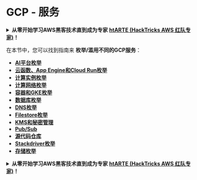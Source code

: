 # GCP - 服务

<details>

<summary><strong>从零开始学习AWS黑客技术直到成为专家</strong> <a href="https://training.hacktricks.xyz/courses/arte"><strong>htARTE (HackTricks AWS 红队专家)</strong></a><strong>！</strong></summary>

支持HackTricks的其他方式：

* 如果您想在 **HackTricks中看到您的公司广告** 或 **下载HackTricks的PDF版本**，请查看 [**订阅计划**](https://github.com/sponsors/carlospolop)！
* 获取 [**官方的PEASS & HackTricks商品**](https://peass.creator-spring.com)
* 发现 [**PEASS家族**](https://opensea.io/collection/the-peass-family)，我们独家的 [**NFTs系列**](https://opensea.io/collection/the-peass-family)
* **加入** 💬 [**Discord群组**](https://discord.gg/hRep4RUj7f) 或 [**telegram群组**](https://t.me/peass) 或在 **Twitter** 🐦 上 **关注** 我 [**@carlospolopm**](https://twitter.com/carlospolopm)**。**
* **通过向** [**HackTricks**](https://github.com/carlospolop/hacktricks) 和 [**HackTricks Cloud**](https://github.com/carlospolop/hacktricks-cloud) github仓库提交PR来分享您的黑客技巧。**

</details>

在本节中，您可以找到指南来 **枚举/滥用不同的GCP服务**：

* [**AI平台枚举**](gcp-ai-platform-enum.md)
* [**云函数、App Engine和Cloud Run枚举**](../../gcp-pentesting/gcp-services/gcp-cloud-functions-enum.md)
* [**计算实例枚举**](../../gcp-pentesting/gcp-services/gcp-compute-instances-enum/)
* [**计算网络枚举**](broken-reference)
* [**容器和GKE枚举**](gcp-containers-gke-and-composer-enum.md)
* [**数据库枚举**](gcp-databases-enum/)
* [**DNS枚举**](gcp-dns-enum.md)
* [**Filestore枚举**](gcp-filestore-enum.md)
* [**KMS和秘密管理**](gcp-kms-and-secrets-management-enum.md)
* [**Pub/Sub**](gcp-pub-sub.md)
* [**源代码仓库**](gcp-source-repositories-enum.md)
* [**Stackdriver枚举**](gcp-stackdriver-enum.md)
* [**存储枚举**](gcp-storage-enum.md)

<details>

<summary><strong>从零开始学习AWS黑客技术直到成为专家</strong> <a href="https://training.hacktricks.xyz/courses/arte"><strong>htARTE (HackTricks AWS 红队专家)</strong></a><strong>！</strong></summary>

支持HackTricks的其他方式：

* 如果您想在 **HackTricks中看到您的公司广告** 或 **下载HackTricks的PDF版本**，请查看 [**订阅计划**](https://github.com/sponsors/carlospolop)！
* 获取 [**官方的PEASS & HackTricks商品**](https://peass.creator-spring.com)
* 发现 [**PEASS家族**](https://opensea.io/collection/the-peass-family)，我们独家的 [**NFTs系列**](https://opensea.io/collection/the-peass-family)
* **加入** 💬 [**Discord群组**](https://discord.gg/hRep4RUj7f) 或 [**telegram群组**](https://t.me/peass) 或在 **Twitter** 🐦 上 **关注** 我 [**@carlospolopm**](https://twitter.com/carlospolopm)**。**
* **通过向** [**HackTricks**](https://github.com/carlospolop/hacktricks) 和 [**HackTricks Cloud**](https://github.com/carlospolop/hacktricks-cloud) github仓库提交PR来分享您的黑客技巧。**

</details>
